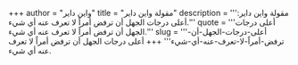 +++
author = "واين داير"
title = "مقولة واين داير"
description = '''مقولة واين داير: أعلى درجات الجهل أن ترفض أمراً لا تعرف عنه أي شيء.'''
quote = '''أعلى درجات الجهل أن ترفض أمراً لا تعرف عنه أي شيء.'''
slug = '''أعلى-درجات-الجهل-أن-ترفض-أمراً-لا-تعرف-عنه-أي-شيء'''
+++
أعلى درجات الجهل أن ترفض أمراً لا تعرف عنه أي شيء.
